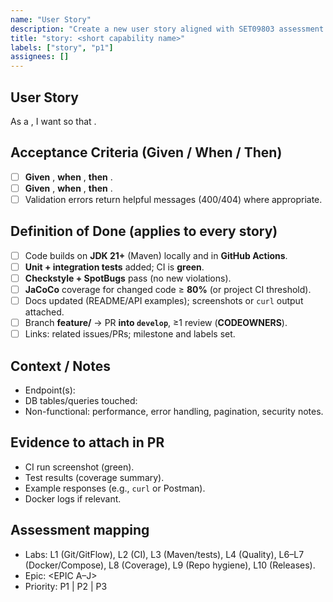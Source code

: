 ```yaml
---
name: "User Story"
description: "Create a new user story aligned with SET09803 assessment (GitFlow, CI/CD, quality gates)."
title: "story: <short capability name>"
labels: ["story", "p1"]
assignees: []
---
```


## User Story
As a **<role>**, I want **<capability>** so that **<benefit>**.

## Acceptance Criteria (Given / When / Then)
- [ ] **Given** <precondition>, **when** <action>, **then** <observable outcome>.
- [ ] **Given** <precondition>, **when** <action>, **then** <observable outcome>.
- [ ] Validation errors return helpful messages (400/404) where appropriate.

## Definition of Done (applies to every story)
- [ ] Code builds on **JDK 21+** (Maven) locally and in **GitHub Actions**.
- [ ] **Unit + integration tests** added; CI is **green**.
- [ ] **Checkstyle + SpotBugs** pass (no new violations).
- [ ] **JaCoCo** coverage for changed code ≥ **80%** (or project CI threshold).
- [ ] Docs updated (README/API examples); screenshots or `curl` output attached.
- [ ] Branch **feature/<topic>** → PR **into `develop`**, ≥1 review (**CODEOWNERS**).
- [ ] Links: related issues/PRs; milestone and labels set.

## Context / Notes
- Endpoint(s):
- DB tables/queries touched:
- Non-functional: performance, error handling, pagination, security notes.

## Evidence to attach in PR
- CI run screenshot (green).
- Test results (coverage summary).
- Example responses (e.g., `curl` or Postman).
- Docker logs if relevant.

## Assessment mapping
- Labs: L1 (Git/GitFlow), L2 (CI), L3 (Maven/tests), L4 (Quality), L6–L7 (Docker/Compose), L8 (Coverage), L9 (Repo hygiene), L10 (Releases).
- Epic: <EPIC A–J>
- Priority: P1 | P2 | P3
